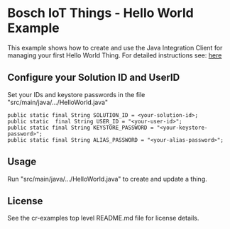 # Bosch IoT Things - Hello World Example

This example shows how to create and use the Java Integration Client for managing your first Hello World Thing.
For detailed instructions see: <a href="https://m2m.bosch-si.com/cr/doku.php?id=005_dev_guide:tutorial:000_hello_world">here</a>

## Configure your Solution ID and UserID  
Set your IDs and keystore passwords in the file "src/main/java/.../HelloWorld.java"
```
public static final String SOLUTION_ID = <your-solution-id>;
public static  final String USER_ID = "<your-user-id>";
public static final String KEYSTORE_PASSWORD = "<your-keystore-password>";
public static final String ALIAS_PASSWORD = "<your-alias-password>";
```

## Usage
Run "src/main/java/.../HelloWorld.java" to create and update a thing.

## License
See the cr-examples top level README.md file for license details.